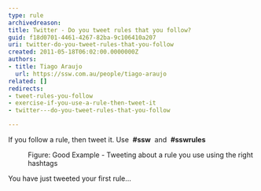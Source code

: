 ```yaml
---
type: rule
archivedreason: 
title: Twitter - Do you tweet rules that you follow?
guid: f18d0701-4461-4267-82ba-9c106410a207
uri: twitter-do-you-tweet-rules-that-you-follow
created: 2011-05-18T06:02:00.0000000Z
authors:
- title: Tiago Araujo
  url: https://ssw.com.au/people/tiago-araujo
related: []
redirects:
- tweet-rules-you-follow
- exercise-if-you-use-a-rule-then-tweet-it
- twitter---do-you-tweet-rules-that-you-follow

---
```


If you follow a rule, then tweet it. Use  **#ssw**  and  **#sswrules**






<dl class="goodImage"><dd>Figure&#58; Good Example - Tweeting about a rule you use using the right hashtags</dd></dl>
<!--endintro-->
 You have just tweeted your first rule…
